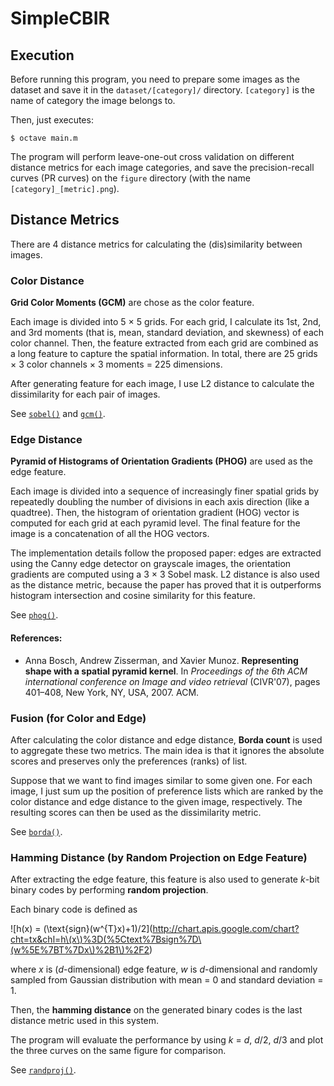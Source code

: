 # SimpleCBIR

## Execution

Before running this program, you need to prepare some images as the dataset and save it in the `dataset/[category]/` directory. `[category]` is the name of category the image belongs to.

Then, just executes:

    $ octave main.m
    
The program will perform leave-one-out cross validation on different distance metrics for each image categories, and save the precision-recall curves (PR curves) on the `figure` directory (with the name `[category]_[metric].png`).

## Distance Metrics

There are 4 distance metrics for calculating the (dis)similarity between images.

### Color Distance

**Grid Color Moments (GCM)** are chose as the color feature.

Each image is divided into 5 × 5 grids. For each grid, I calculate its 1st, 2nd, and 3rd moments (that is, mean, standard deviation, and skewness) of each color channel. Then, the feature extracted from each grid are combined as a long feature to capture the spatial information. In total, there are 25 grids × 3 color channels × 3 moments = 225 dimensions.

After generating feature for each image, I use L2 distance to calculate the dissimilarity for each pair of images.

See [`sobel()`](https://github.com/jason2506/SimpleCBIR/blob/master/sobel.m) and [`gcm()`](https://github.com/jason2506/SimpleCBIR/blob/master/gcm.m).

### Edge Distance

**Pyramid of Histograms of Orientation Gradients (PHOG)** are used as the edge feature.

Each image is divided into a sequence of increasingly finer spatial grids by repeatedly doubling the number of divisions in each axis direction (like a quadtree). Then, the histogram of orientation gradient (HOG) vector is computed for each grid at each pyramid level. The final feature for the image is a concatenation of all the HOG vectors.

The implementation details follow the proposed paper: edges are extracted using the Canny edge detector on grayscale images, the orientation gradients are computed using a 3 × 3 Sobel mask. L2 distance is also used as the distance metric, because the paper has proved that it is outperforms histogram intersection and cosine similarity for this feature.

See [`phog()`](https://github.com/jason2506/SimpleCBIR/blob/master/phog.m).

#### References:

* Anna Bosch, Andrew Zisserman, and Xavier Munoz. **Representing shape with a spatial pyramid kernel**. In *Proceedings of the 6th ACM international conference on Image and video retrieval* (CIVR'07), pages 401–408, New York, NY, USA, 2007. ACM.

### Fusion (for Color and Edge)

After calculating the color distance and edge distance, **Borda count** is used to aggregate these two metrics. The main idea is that it ignores the absolute scores and preserves only the preferences (ranks) of list.

Suppose that we want to find images similar to some given one. For each image, I just sum up the position of preference lists which are ranked by the color distance and edge distance to the given image, respectively. The resulting scores can then be used as the dissimilarity metric.

See [`borda()`](https://github.com/jason2506/SimpleCBIR/blob/master/borda.m).

### Hamming Distance (by Random Projection on Edge Feature)

After extracting the edge feature, this feature is also used to generate *k*-bit binary codes by performing **random projection**.

Each binary code is defined as

![h(x) = (\text{sign}(w^{T}x)+1)/2](http://chart.apis.google.com/chart?cht=tx&chl=h\(x\)%3D(%5Ctext%7Bsign%7D\(w%5E%7BT%7Dx\)%2B1\)%2F2)

where *x* is (*d*-dimensional) edge feature, *w* is *d*-dimensional and randomly sampled from Gaussian distribution with mean = 0 and standard deviation = 1.

Then, the **hamming distance** on the generated binary codes is the last distance metric used in this system.

The program will evaluate the performance by using *k* = *d*, *d*/2, *d*/3 and plot the three curves on the same figure for comparison.

See [`randproj()`](https://github.com/jason2506/SimpleCBIR/blob/master/randproj.m).
